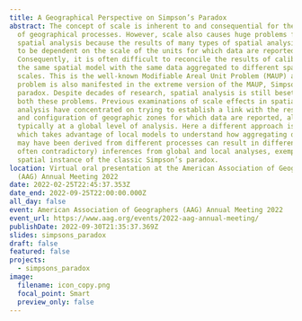 ```yaml
---
title: A Geographical Perspective on Simpson’s Paradox
abstract: The concept of scale is inherent to and consequential for the modeling
  of geographical processes. However, scale also causes huge problems for
  spatial analysis because the results of many types of spatial analysis appear
  to be dependent on the scale of the units for which data are reported.
  Consequently, it is often difficult to reconcile the results of calibrating
  the same spatial model with the same data aggregated to different spatial
  scales. This is the well-known Modifiable Areal Unit Problem (MAUP) and the
  problem is also manifested in the extreme version of the MAUP, Simpson’s
  paradox. Despite decades of research, spatial analysis is still beset with
  both these problems. Previous examinations of scale effects in spatial
  analysis have concentrated on trying to establish a link with the resolution
  and configuration of geographic zones for which data are reported, all
  typically at a global level of analysis. Here a different approach is followed
  which takes advantage of local models to understand how aggregating data which
  may have been derived from different processes can result in different (and
  often contradictory) inferences from global and local analyses, exemplifying a
  spatial instance of the classic Simpson’s paradox.
location: Virtual oral presentation at the American Association of Geographers
  (AAG) Annual Meeting 2022
date: 2022-02-25T22:45:37.353Z
date_end: 2022-09-25T22:00:00.000Z
all_day: false
event: American Association of Geographers (AAG) Annual Meeting 2022
event_url: https://www.aag.org/events/2022-aag-annual-meeting/
publishDate: 2022-09-30T21:35:37.369Z
slides: simpsons_paradox
draft: false
featured: false
projects:
  - simpsons_paradox
image:
  filename: icon_copy.png
  focal_point: Smart
  preview_only: false
---
```

